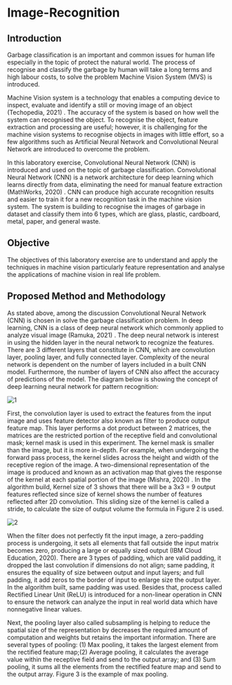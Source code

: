 # Image-Recognition

## Introduction
Garbage classification is an important and common issues for human life especially in
the topic of protect the natural world. The process of recognise and classify the
garbage by human will take a long terms and high labour costs, to solve the problem
Machine Vision System (MVS) is introduced.

Machine Vision system is a technology that enables a computing device to inspect,
evaluate and identify a still or moving image of an object (Techopedia, 2021) . The
accuracy of the system is based on how well the system can recognised the object. To
recognise the object, feature extraction and processing are useful; however, it is
challenging for the machine vision systems to recognise objects in images with little
effort, so a few algorithms such as Artificial Neural Network and Convolutional
Neural Network are introduced to overcome the problem.

In this laboratory exercise, Convolutional Neural Network (CNN) is introduced and
used on the topic of garbage classification. Convolutional Neural Network (CNN) is a
network architecture for deep learning which learns directly from data, eliminating the
need for manual feature extraction (MathWorks, 2020) . CNN can produce high
accurate recognition results and easier to train it for a new recognition task in the
machine vision system. The system is building to recognise the images of garbage in
dataset and classify them into 6 types, which are glass, plastic, cardboard, metal,
paper, and general waste.

## Objective
The objectives of this laboratory exercise are to understand and apply the techniques
in machine vision particularly feature representation and analyse the applications of
machine vision in real life problem.

## Proposed Method and Methodology
As stated above, among the discussion Convolutional Neural Network (CNN)
is chosen in solve the garbage classification problem. In deep learning, CNN is a class
of deep neural network which commonly applied to analyze visual image (Ramuka,
2021) . The deep neural network is interest in using the hidden layer in the neural
network to recognize the features. There are 3 different layers that constitute in CNN,
which are convolution layer, pooling layer, and fully connected layer. Complexity of
the neural network is dependent on the number of layers included in a built CNN
model. Furthermore, the number of layers of CNN also affect the accuracy of
predictions of the model. The diagram below is showing the concept of deep learning
neural network for pattern recognition:

![1](https://user-images.githubusercontent.com/53341547/189937408-6168757c-8f32-43f3-8fbe-ae7e034dbbc0.png)

First, the convolution layer is used to extract the features from the input image
and uses feature detector also known as filter to produce output feature map. This
layer performs a dot product between 2 matrices, the matrices are the restricted
portion of the receptive field and convolutional mask; kernel mask is used in this
experiment. The kernel mask is smaller than the image, but it is more in-depth. For
example, when undergoing the forward pass process, the kernel slides across the
height and width of the receptive region of the image. A two-dimensional
representation of the image is produced and known as an activation map that gives the
response of the kernel at each spatial portion of the image (Mishra, 2020) . In the
algorithm build, Kernel size of 3 shows that there will be a 3x3 = 9 output features
reflected since size of kernel shows the number of features reflected after 2D
convolution. This sliding size of the kernel is called a stride, to calculate the size of
output volume the formula in Figure 2 is used.

![2](https://user-images.githubusercontent.com/53341547/189937865-fa39932d-000b-4006-ae82-b831ef081c4c.png)

When the filter does not perfectly fit the input image, a zero-padding process is
undergoing, it sets all elements that fall outside the input matrix becomes zero,
producing a large or equally sized output (IBM Cloud Education, 2020). There are 3
types of padding, which are valid padding, it dropped the last convolution if
dimensions do not align; same padding, it ensures the equality of size between output
and input layers; and full padding, it add zeros to the border of input to enlarge size
the output layer. In the algorithm built, same padding was used. Besides that, process
called Rectified Linear Unit (ReLU) is introduced for a non-linear operation in CNN
to ensure the network can analyze the input in real world data which have nonnegative
linear values.

Next, the pooling layer also called subsampling is helping to reduce the spatial
size of the representation by decreases the required amount of computation and
weights but retains the important information. There are several types of pooling: (1)
Max pooling, it takes the largest element from the rectified feature map;(2) Average
pooling, it calculates the average value within the receptive field and send to the
output array; and (3) Sum pooling, it sums all the elements from the rectified feature
map and send to the output array. Figure 3 is the example of max pooling.

